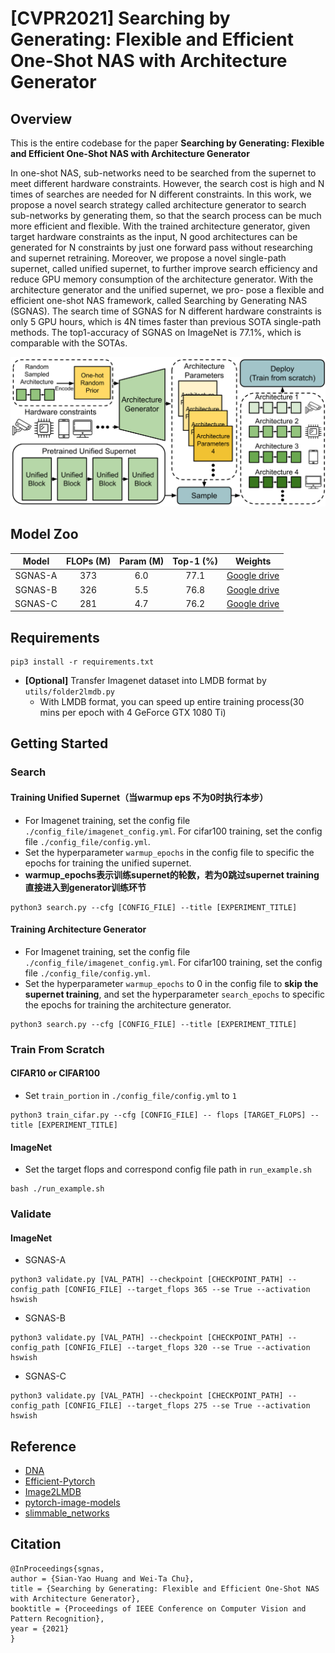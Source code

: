 # [CVPR2021] Searching by Generating: Flexible and Efficient One-Shot NAS with Architecture Generator
## Overview
This is the entire codebase for the paper **Searching by Generating: Flexible and Efficient One-Shot NAS with Architecture Generator**

In one-shot NAS, sub-networks need to be searched from the supernet to meet different hardware constraints. However, the search cost is high and N times of searches are needed for N different constraints. In this work, we propose a novel search strategy called architecture generator to search sub-networks by generating them, so that the search process can be much more efficient and flexible. With the trained architecture generator, given target hardware constraints as the input, N good architectures can be generated for N constraints by just one forward pass without researching and supernet retraining. Moreover, we propose a novel single-path supernet, called unified supernet, to further improve search efficiency and reduce GPU memory consumption of the architecture generator. With the architecture generator and the unified supernet, we pro-
pose a flexible and efficient one-shot NAS framework, called Searching by Generating NAS (SGNAS). The search time of SGNAS for N different hardware constraints is only 5 GPU hours, which is 4N times faster than previous SOTA single-path methods. The top1-accuracy of SGNAS on ImageNet is 77.1%, which is comparable with the SOTAs.

![sgnas_framework](./resource/SGNAS_framework.png)


## Model Zoo
|  Model  |  FLOPs (M) | Param (M) | Top-1 (%) | Weights |
|:-------:|:----------:|:---------:|:---------:|:-------:|
| SGNAS-A |     373    |    6.0    |    77.1   |  [Google drive](https://drive.google.com/file/d/10SBC1nm4n41zpvnQuJfQd8lvV0BlDJhu/view?usp=sharing)   |
| SGNAS-B |     326    |    5.5    |    76.8   |  [Google drive](https://drive.google.com/file/d/1g-evYXON8ZYmHZKS6LUQs9H0dBbfdrkj/view?usp=sharing)   |
| SGNAS-C |     281    |    4.7    |    76.2   |  [Google drive](https://drive.google.com/file/d/1x03lQEGQXue9DWVVQDEIS6Hn15sQh_wf/view?usp=sharing)   |

## Requirements
```
pip3 install -r requirements.txt
```
- <b>[Optional]</b> Transfer Imagenet dataset into LMDB format by ```utils/folder2lmdb.py```
    - With LMDB format, you can speed up entire training process(30 mins per epoch with 4 GeForce GTX 1080 Ti)

## Getting Started
### Search
#### Training Unified Supernet（当warmup eps 不为0时执行本步）
* For Imagenet training, set the config file `./config_file/imagenet_config.yml`. For cifar100 training, set the config file `./config_file/config.yml`.
* Set the hyperparameter `warmup_epochs` in the config file to specific the epochs for training the unified supernet.
* **warmup_epochs表示训练supernet的轮数，若为0跳过supernet training直接进入到generator训练环节**

```
python3 search.py --cfg [CONFIG_FILE] --title [EXPERIMENT_TITLE]
```
#### Training Architecture Generator
* For Imagenet training, set the config file `./config_file/imagenet_config.yml`. For cifar100 training, set the config file `./config_file/config.yml`.
* Set the hyperparameter `warmup_epochs` to 0 in the config file to **skip the supernet training**, and set the hyperparameter `search_epochs` to specific the epochs for training the architecture generator.
```
python3 search.py --cfg [CONFIG_FILE] --title [EXPERIMENT_TITLE]
```

### Train From Scratch
#### CIFAR10 or CIFAR100
* Set `train_portion` in `./config_file/config.yml` to `1`
```
python3 train_cifar.py --cfg [CONFIG_FILE] -- flops [TARGET_FLOPS] --title [EXPERIMENT_TITLE]
```
#### ImageNet
* Set the target flops and correspond config file path in `run_example.sh`
```
bash ./run_example.sh
```

### Validate
#### ImageNet
* SGNAS-A
``` SGNAS-A
python3 validate.py [VAL_PATH] --checkpoint [CHECKPOINT_PATH] --config_path [CONFIG_FILE] --target_flops 365 --se True --activation hswish
```
* SGNAS-B
``` SGNAS-B
python3 validate.py [VAL_PATH] --checkpoint [CHECKPOINT_PATH] --config_path [CONFIG_FILE] --target_flops 320 --se True --activation hswish
```
* SGNAS-C
``` SGNAS-C
python3 validate.py [VAL_PATH] --checkpoint [CHECKPOINT_PATH] --config_path [CONFIG_FILE] --target_flops 275 --se True --activation hswish
```

## Reference
* [DNA](https://github.com/changlin31/DNA)
* [Efficient-Pytorch](https://github.com/Lyken17/Efficient-PyTorch)
* [Image2LMDB](https://github.com/Fangyh09/Image2LMDB)
* [pytorch-image-models](https://github.com/rwightman/pytorch-image-models/)
* [slimmable_networks](https://github.com/JiahuiYu/slimmable_networks/blob/master/utils/config.py)

## Citation
```
@InProceedings{sgnas,
author = {Sian-Yao Huang and Wei-Ta Chu},
title = {Searching by Generating: Flexible and Efficient One-Shot NAS with Architecture Generator},
booktitle = {Proceedings of IEEE Conference on Computer Vision and Pattern Recognition},
year = {2021}
}
```
